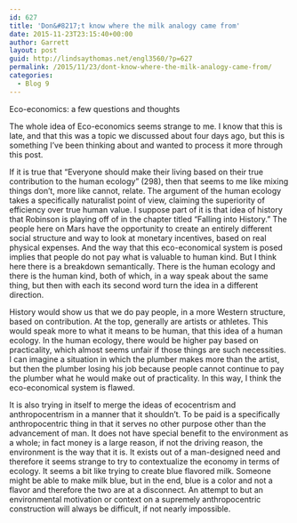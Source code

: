```yaml
---
id: 627
title: 'Don&#8217;t know where the milk analogy came from'
date: 2015-11-23T23:15:40+00:00
author: Garrett
layout: post
guid: http://lindsaythomas.net/engl3560/?p=627
permalink: /2015/11/23/dont-know-where-the-milk-analogy-came-from/
categories:
  - Blog 9
---
```

Eco-economics: a few questions and thoughts

The whole idea of Eco-economics seems strange to me. I know that this is late, and that this was a topic we discussed about four days ago, but this is something I’ve been thinking about and wanted to process it more through this post.

If it is true that “Everyone should make their living based on their true contribution to the human ecology” (298), then that seems to me like mixing things don’t, more like cannot, relate. The argument of the human ecology takes a specifically naturalist point of view, claiming the superiority of efficiency over true human value. I suppose part of it is that idea of history that Robinson is playing off of in the chapter titled “Falling into History.” The people here on Mars have the opportunity to create an entirely different social structure and way to look at monetary incentives, based on real physical expenses. And the way that this eco-economical system is posed implies that people do not pay what is valuable to human kind. But I think here there is a breakdown semantically. There is the human ecology and there is the human kind, both of which, in a way speak about the same thing, but then with each its second word turn the idea in a different direction.

History would show us that we do pay people, in a more Western structure, based on contribution. At the top, generally are artists or athletes. This would speak more to what it means to be human, that this idea of a human ecology. In the human ecology, there would be higher pay based on practicality, which almost seems unfair if those things are such necessities. I can imagine a situation in which the plumber makes more than the artist, but then the plumber losing his job because people cannot continue to pay the plumber what he would make out of practicality. In this way, I think the eco-economical system is flawed.

It is also trying in itself to merge the ideas of ecocentrism and anthropocentrism in a manner that it shouldn’t. To be paid is a specifically anthropocentric thing in that it serves no other purpose other than the advancement of man. It does not have special benefit to the environment as a whole; in fact money is a large reason, if not the driving reason, the environment is the way that it is. It exists out of a man-designed need and therefore it seems strange to try to contextualize the economy in terms of ecology. It seems a bit like trying to create blue flavored milk. Someone might be able to make milk blue, but in the end, blue is a color and not a flavor and therefore the two are at a disconnect. An attempt to but an environmental motivation or context on a supremely anthropocentric construction will always be difficult, if not nearly impossible.